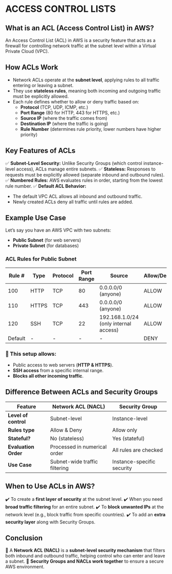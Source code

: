 # ACCESS CONTROL LISTS

## What is an ACL (Access Control List) in AWS?
An Access Control List (ACL) in AWS is a security feature that acts as a firewall for controlling network traffic at the subnet level within a Virtual Private Cloud (VPC).

## How ACLs Work
- Network ACLs operate at the **subnet level**, applying rules to all traffic entering or leaving a subnet.
- They use **stateless rules**, meaning both incoming and outgoing traffic must be explicitly allowed.
- Each rule defines whether to allow or deny traffic based on:
  - **Protocol** (TCP, UDP, ICMP, etc.)
  - **Port Range** (80 for HTTP, 443 for HTTPS, etc.)
  - **Source IP** (where the traffic comes from)
  - **Destination IP** (where the traffic is going)
  - **Rule Number** (determines rule priority, lower numbers have higher priority)

## Key Features of ACLs
✅ **Subnet-Level Security:** Unlike Security Groups (which control instance-level access), ACLs manage entire subnets.
✅ **Stateless:** Responses to requests must be explicitly allowed (separate inbound and outbound rules).
✅ **Numbered Rules:** AWS evaluates rules in order, starting from the lowest rule number.
✅ **Default ACL Behavior:**
   - The default VPC ACL allows all inbound and outbound traffic.
   - Newly created ACLs deny all traffic until rules are added.

## Example Use Case
Let’s say you have an AWS VPC with two subnets:
- **Public Subnet** (for web servers)
- **Private Subnet** (for databases)

### ACL Rules for Public Subnet
| Rule #  | Type   | Protocol | Port Range | Source            | Allow/Deny |
|---------|--------|----------|------------|-------------------|------------|
| 100     | HTTP   | TCP      | 80         | 0.0.0.0/0 (anyone) | ALLOW      |
| 110     | HTTPS  | TCP      | 443        | 0.0.0.0/0 (anyone) | ALLOW      |
| 120     | SSH    | TCP      | 22         | 192.168.1.0/24 (only internal access) | ALLOW |
| Default | -      | -        | -          | -                 | DENY       |



### 🔹 This setup allows:
- Public access to web servers (**HTTP & HTTPS**).
- **SSH access** from a specific internal range.
- **Blocks all other incoming traffic**.

## Difference Between ACLs and Security Groups
| Feature            | Network ACL (NACL) | Security Group |
|-------------------|------------------|---------------|
| **Level of control** | Subnet-level | Instance-level |
| **Rules type** | Allow & Deny | Allow only |
| **Stateful?** | No (stateless) | Yes (stateful) |
| **Evaluation Order** | Processed in numerical order | All rules are checked |
| **Use Case** | Subnet-wide traffic filtering | Instance-specific security |

## When to Use ACLs in AWS?
✔️ To create a **first layer of security** at the subnet level.
✔️ When you need **broad traffic filtering** for an entire subnet.
✔️ To **block unwanted IPs** at the network level (e.g., block traffic from specific countries).
✔️ To add an **extra security layer** along with Security Groups.

## Conclusion
📌 A **Network ACL (NACL)** is a **subnet-level security mechanism** that filters both inbound and outbound traffic, helping control who can enter and leave a subnet.
📌 **Security Groups and NACLs work together** to ensure a secure AWS environment.

